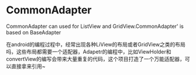 # CommonAdapter
CommonAdapter can used for ListView and GridView.CommonAdapter' is based on BaseAdapter

在android的编程过程中，经常出现各种LiView的布局或者GridView之类的布局吗，这些布局都需要一个适配器，Adapetr的编程中，比如ViewHolder和convertView的编写会带来大量重复的代码，这个项目打造了一个万能适配器，可以直接拿来引用~

